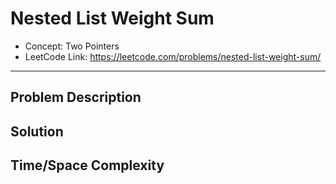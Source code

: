 # Nested List Weight Sum

- Concept: Two Pointers
- LeetCode Link: https://leetcode.com/problems/nested-list-weight-sum/

---

## Problem Description

## Solution

## Time/Space Complexity

